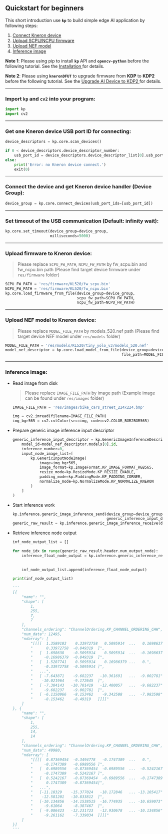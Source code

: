 ## Quickstart for beginners

This short introduction use **`kp`** to build simple edge AI application by following steps:

1. [Connect Kneron device](#connect-the-device-and-get-kneron-device-handler-device-group)
2. [Upload SCPU/NCPU firmware](#upload-firmware-to-kneron-device)
3. [Upload NEF model](#upload-nef-model-to-kneron-device)
4. [Inference image](#inference-image)

**Note 1**: Please using pip to install **`kp`** API and **`opencv-python`** before the following tutorial. See the [Installation
](../../introduction/install_dependency.md) for details.  

**Note 2**: Please using **`kneronDFUT`** to upgrade firmware from **KDP** to **KDP2** before the following tutorial. See the [Upgrade AI Device to KDP2
](../../introduction/upgrade_ai_device_to_kdp2.md) for details.

---

### Import **`kp`** and **`cv2`** into your program:

```python
import kp
import cv2
```

---

### Get one Kneron device USB port ID for connecting:

```python
device_descriptors = kp.core.scan_devices()

if 0 < device_descriptors.device_descriptor_number:
    usb_port_id = device_descriptors.device_descriptor_list[0].usb_port_id
else:
    print('Error: no Kneron device connect.')
    exit(0)
```

---

### Connect the device and get Kneron device handler (Device Group):

```python
device_group = kp.core.connect_devices(usb_port_ids=[usb_port_id])
```

---

### Set timeout of the USB communication (Default: infinity wait):

```python
kp.core.set_timeout(device_group=device_group,
                    milliseconds=5000)
```

---

### Upload firmware to Kneron device:
> Please replace `SCPU_FW_PATH`, `NCPU_FW_PATH` by fw_scpu.bin and fw_ncpu.bin path (Please find target device firmware under `res/firmware` folder)  

```python
SCPU_FW_PATH = 'res/firmware/KL520/fw_scpu.bin'
NCPU_FW_PATH = 'res/firmware/KL520/fw_ncpu.bin'
kp.core.load_firmware_from_file(device_group=device_group,
                                scpu_fw_path=SCPU_FW_PATH,
                                ncpu_fw_path=NCPU_FW_PATH)
```

---

### Upload NEF model to Kneron device:
> Please replace `MODEL_FILE_PATH` by models_520.nef path (Please find target device NEF model under `res/models` folder)  

```python
MODEL_FILE_PATH = 'res/models/KL520/tiny_yolo_v3/models_520.nef'
model_nef_descriptor = kp.core.load_model_from_file(device_group=device_group,
                                                    file_path=MODEL_FILE_PATH)
```

---

### Inference image:
- Read image from disk  

    > Please replace `IMAGE_FILE_PATH` by image path (Example image can be found under `res/images` folder)
    ```python
    IMAGE_FILE_PATH = 'res/images/bike_cars_street_224x224.bmp'

    img = cv2.imread(filename=IMAGE_FILE_PATH)
    img_bgr565 = cv2.cvtColor(src=img, code=cv2.COLOR_BGR2BGR565)
    ```

- Prepare generic image inference input descriptor
    ```python
    generic_inference_input_descriptor = kp.GenericImageInferenceDescriptor(
        model_id=model_nef_descriptor.models[0].id,
        inference_number=0,
        input_node_image_list=[
            kp.GenericInputNodeImage(
                image=img_bgr565,
                image_format=kp.ImageFormat.KP_IMAGE_FORMAT_RGB565,
                resize_mode=kp.ResizeMode.KP_RESIZE_ENABLE,
                padding_mode=kp.PaddingMode.KP_PADDING_CORNER,
                normalize_mode=kp.NormalizeMode.KP_NORMALIZE_KNERON
            )
        ]
    )
    ```

- Start inference work
    ```python
    kp.inference.generic_image_inference_send(device_group=device_group,
                                              generic_inference_input_descriptor=generic_inference_input_descriptor)
    generic_raw_result = kp.inference.generic_image_inference_receive(device_group=device_group)
    ```

- Retrieve inference node output
    ```python
    inf_node_output_list = []

    for node_idx in range(generic_raw_result.header.num_output_node):
        inference_float_node_output = kp.inference.generic_inference_retrieve_float_node(node_idx=node_idx,
                                                                                         generic_raw_result=generic_raw_result,
                                                                                         channels_ordering=kp.ChannelOrdering.KP_CHANNEL_ORDERING_CHW)
        inf_node_output_list.append(inference_float_node_output)

    print(inf_node_output_list)

    '''
    [{
        "name": "",
        "shape": [
            1,
            255,
            7,
            7
        ],
        "channels_ordering": "ChannelOrdering.KP_CHANNEL_ORDERING_CHW",
        "num_data": 12495,
        "ndarray": [
            "[[[[  1.3589103    0.33972758   0.5095914  ...   0.16986379",
            "      0.33972758  -0.849319  ]",
            "   [  1.698638    -0.5095914    0.5095914  ...  -0.16986379",
            "     -0.16986379  -0.849319  ]",
            "   [  1.5287741    0.5095914    0.16986379 ...   0.",
            "     -0.33972758  -0.5095914 ]",
            "   ...",
            "   [ -7.643871    -9.682237   -10.361691   ...  -9.002781",
            "    -10.021964    -9.172645  ]",
            "   [ -7.304143   -10.701419   -12.400057   ...  -9.682237",
            "     -9.682237    -9.002781  ]",
            "   [ -6.1150966   -8.153462    -9.342508   ...  -7.983598",
            "     -8.153462    -8.49319   ]]]]"
        ]
    }, {
        "name": "",
        "shape": [
            1,
            255,
            14,
            14
        ],
        "channels_ordering": "ChannelOrdering.KP_CHANNEL_ORDERING_CHW",
        "num_data": 49980,
        "ndarray": [
            "[[[[  0.87369454  -0.3494778   -0.1747389  ...   0.",
            "     -0.1747389   -0.6989556 ]",
            "   [  0.6989556   -0.87369454  -0.6989556  ...  -0.5242167",
            "     -0.1747389   -0.5242167 ]",
            "   [  0.5242167   -0.87369454  -0.6989556  ...  -0.1747389",
            "      0.1747389   -0.87369454]",
            "   ...",
            "   [-11.18329    -15.377024   -18.172846   ... -13.105417",
            "    -12.581201   -10.833812  ]",
            "   [-10.134856   -14.1538515  -16.774935   ... -10.659073",
            "     -9.61064     -8.387467  ]",
            "   [ -9.086423   -12.231723   -12.930678   ... -10.134856",
            "     -9.261162    -7.339034  ]]]]"
        ]
    }]
    '''
    ```
